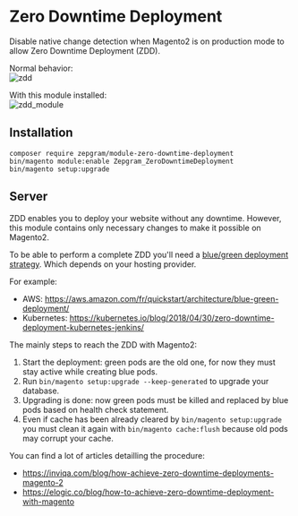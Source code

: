 # Zero Downtime Deployment #

Disable native change detection when Magento2 is on production mode to allow Zero Downtime Deployment (ZDD).

Normal behavior:<br>
![zdd](https://user-images.githubusercontent.com/16258478/82318767-b361cd80-99d0-11ea-86f2-7b032ad29744.png)

With this module installed:<br>
![zdd_module](https://user-images.githubusercontent.com/16258478/82321492-32590500-99d5-11ea-9c84-53756715e8d7.png)

## Installation
```
composer require zepgram/module-zero-downtime-deployment
bin/magento module:enable Zepgram_ZeroDowntimeDeployment
bin/magento setup:upgrade
```

## Server

ZDD enables you to deploy your website without any downtime.
However, this module contains only necessary changes to make it possible on Magento2.

To be able to perform a complete ZDD you'll need a 
<a href="https://www.google.com/search?q=blue+green+deployment+strategy&oq=blue+green+deployment+strategy">blue/green deployment strategy</a>.
Which depends on your hosting provider.

For example:
- AWS: https://aws.amazon.com/fr/quickstart/architecture/blue-green-deployment/
- Kubernetes: https://kubernetes.io/blog/2018/04/30/zero-downtime-deployment-kubernetes-jenkins/

The mainly steps to reach the ZDD with Magento2:
1. Start the deployment: green pods are the old one, for now they must stay active while creating blue pods.
1. Run `bin/magento setup:upgrade --keep-generated` to upgrade your database.
1. Upgrading is done: now green pods must be killed and replaced by blue pods based on health check statement.
1. Even if cache has been already cleared by `bin/magento setup:upgrade` you must clean it again with `bin/magento cache:flush` because old pods may corrupt your cache.

You can find a lot of articles detailling the procedure:
- https://inviqa.com/blog/how-achieve-zero-downtime-deployments-magento-2
- https://elogic.co/blog/how-to-achieve-zero-downtime-deployment-with-magento
